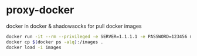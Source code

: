 # proxy-docker

docker in docker & shadowsocks for pull docker images

```sh
docker run -it --rm --privileged -e SERVER=1.1.1.1 -e PASSWORD=123456 modules/proxy-docker docker pull gcr.io/google_containers/pause-amd64:3.1
docker cp $(docker ps -alq):/images .
docker load -i images
```
